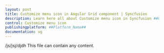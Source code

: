 ```yaml
---
layout: post
title: Customize menu icon in Angular Grid component | Syncfusion
description: Learn here all about Customize menu icon in Syncfusion ##Platform_Name## Grid component of Syncfusion Essential JS 2 and more.
control: Customize menu icon 
publishingplatform: ##Platform_Name##
documentation: ug
---
```


/js/jsj/djdh
This file can contain any content.